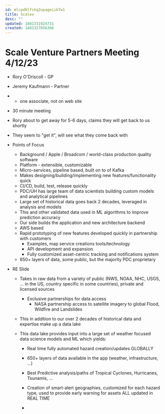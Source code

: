 ```yaml
---
id: mlcpd6lfckq2upageiik7w1
title: Scalev
desc: ""
updated: 1681331924731
created: 1681327056366
---
```


# Scale Venture Partners Meeting 4/12/23

- Rory O'Driscoll - GP
- Jeremy Kaufmann - Partner
- - one associate, not on web site
- 30 minute meeting
- Rory about to get away for 5-6 days, claims they will get back to us shortly
- They seem to "get it", will see what they come back with

- Points of Focus

  - Background / Apple / Broadcom / world-class production quality software
  - Platform - extensible, customizable
  - Micro-services, pipeline based, built on to of Kafka
  - Makes designing/building/implementing new features/functionality quick
  - CI/CD, build, test, release quickly
  - PDC/UH has large team of data scientists building custom models and analytical pipelines
  - Large set of historical data goes back 2 decades, leveraged in analysis and models
  - This and other validated data used in ML algorithms to improve prediction accuracy
  - Our side builds the application and new architecture backend
  - AWS based
  - Rapid prototyping of new features developed quickly in partnership with customers
    - Examples, map service creations tools/technology
    - API development and expansion
    - Fully customized asset-centric tracking and notifications system
  - 650+ layers of data, some public, but the majority PDC proprietary

- RE Slide

  - Takes in raw data from a variety of public (NWS, NOAA, NHC, USGS, ... in the US, country specific in some countries), private and licensed sources
    - Exclusive partnerships for data access
      - NASA partnership access to satellite imagery to global Flood, Wildfire and Landslides
  - This in addition to our over 2 decades of historical data and expertise make up a data lake
  - This data lake provides input into a large set of weather focused data science models and ML which yields:

    - Real time fully automated hazard creation/updates GLOBALLY
    - 650+ layers of data available in the app (weather, infrastructure, ...)
    - Best Predictive analysis/paths of Tropical Cyclones, Hurricanes, Tsunamis, ...
    - Creation of smart-alert geographies, customized for each hazard type, used to provide early warning for assets ALL updated in REAL TIME

    -
